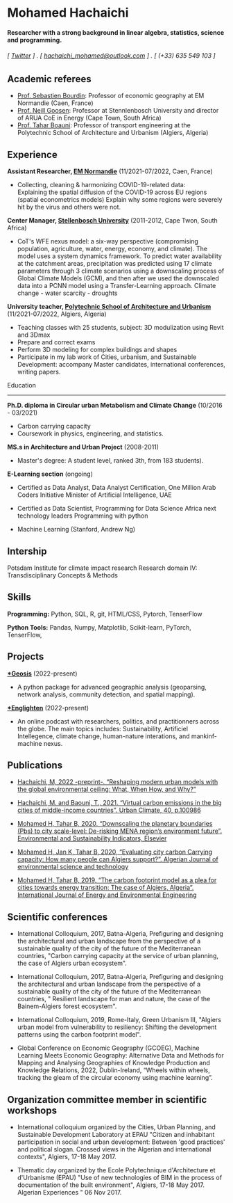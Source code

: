 Mohamed Hachaichi
======

#### Researcher with a strong background in linear algebra, statistics, science and programming. 
###### [ [Twitter](https://twitter.com/datum_geek) ] . [ hachaichi_mohamed@outlook.com ] . [ (+33) 635 549 103 ]

Academic referees 
---------
- [Prof. Sebastien Bourdin](sbourdin@em-normenaide.fr): Professor of economic geography at EM Normandie (Caen, France)
- [Prof. Neill Goosen](njgoosen@sun.ac.za): Professor at Stennlenbosch University and director of ARUA CoE in Energy (Cape Town, South Africa) 
- [Prof. Tahar Boauni](tbaouni@yahoo.fr): Professor of transport engineering at the Polytechnic School of Architecture and Urbanism (Algiers, Algeria) 
 

Experience
---------
**Assistant Researcher, [EM Normandie]('https://www.em-normandie.com/en/caen-campus')** (11/2021-07/2022, Caen, France)

- Collecting, cleaning & harmonizing COVID-19-related data:  
Explaining the spatial diffusion of the COVID-19 across EU regions (spatial econometrics models)
Explain why some regions were severely hit by the virus and others were not.

**Center Manager, [Stellenbosch University]("https://arua.org.za/centres-of-excellence/coe-energy/#:~:text=The%20ARUA%20CoE%20in%20Energy,sustainable%20agricultural%20development%20in%20Africa.")** (2011-2012, Cape Twon, South Africa)

- CoT's WFE nexus model: a six-way perspective (compromising population, agriculture, water, energy, economy, and climate).
The model uses a system dynamics framework. To predict water availability at the catchment areas, precipitation was predicted using 17 climate parameters through 3 climate scenarios using a downscaling process of Global Climate Models (GCM), and then after we used the downscaled data into a PCNN model using a Transfer-Learning approach. 
Climate change - water scarcity - droughts

**University teacher, [Polytechnic School of Architecture and Urbanism]('http://www.epau-alger.edu.dz')** (11/2021-07/2022, Algiers, Algeria)

- Teaching classes with 25 students, subject: 3D modulization using Revit and 3Dmax 
- Prepare and correct exams  
- Perform 3D modeling for complex buildings and shapes 
- Participate in my lab work of Cities, urbanism, and Sustainable Development: accompany Master candidates, international conferences, writing papers. 


Education

---------
**Ph.D. diploma in Circular urban Metabolism and Climate Change** (10/2016 - 03/2021)

- Carbon carrying capacity 
- Coursework in physics, engineering, and statistics.

**MS.s in Architecture and Urban Project** (2008-2011)

- Master's degree: A student level, ranked 3th, from 183 students). 

**E-Learning section** (ongoing)
- Certified as Data Analyst, Data Analyst Certification, 
One Million Arab Coders Initiative 
Minister of Artificial Intelligence, UAE

- Certified as Data Scientist, Programming for Data Science 
Africa next technology leaders 
Programming with python

- Machine Learning (Stanford, Andrew Ng)

Intership
----
Potsdam Institute for climate impact research 
Research domain IV: Transdisciplinary Concepts & Methods  


Skills
------
**Programming:** Python, SQL, R, git, HTML/CSS, Pytorch, TenserFlow

**Python Tools:** Pandas, Numpy, Matplotlib, Scikit-learn, PyTorch, TenserFlow,  

Projects
--------
**[*Geosis]()** (2022-present)

- A python package for advanced geographic analysis (geoparsing, network analysis, community detection, and spatial mapping).  

**[*Englighten](https://www.youtube.com/channel/UCdJSjE9TTQqJOnYjjloJHfA/featured)** (2022-present)

- An online podcast with researchers, politics, and practitionners across the globe. The main topics includes: Sustainability, Artificiel Intellegence, climate change, human-nature interations, and mankinf-machine nexus. 


Publications 
--------

- [Hachaichi, M, 2022 -preprint-. “Reshaping modern urban models with the global environmental ceiling: What, When How, and Why?”](https://www.researchgate.net/publication/359134024_Reshaping_modern_urban_models_with_the_global_environmental_ceiling_What_when_how_and_why)

- [Hachaichi, M. and Baouni, T., 2021. “Virtual carbon emissions in the big cities of middle-income countries”. Urban Climate, 40, p.100986](https://www.researchgate.net/publication/354968873_Virtual_carbon_emissions_in_the_big_cities_of_middle-income_countries)

- [Mohamed H, Tahar B, 2020, “Downscaling the planetary boundaries (Pbs) to city scale-level: De-risking MENA region’s environment future”. Environmental and Sustainability Indicators, Elsevier](https://www.researchgate.net/publication/338721106_Downscaling_the_planetary_boundaries_Pbs_framework_to_city_scale-level_De-risking_MENA_region's_environment_future)

- [Mohamed H, Jan K, Tahar B, 2020, “Evaluating city carbon Carrying capacity: How many people can Algiers support?”. Algerian Journal of environmental science and technology](https://www.researchgate.net/publication/341526589_Evaluating_City_Carbon_Carrying_Capacity_How_many_people_can_Algiers_sustain)

- [Mohamed H, Tahar B, 2019, “The carbon footprint model as a plea for cities towards energy transition: The case of Algiers, Algeria”. International Journal of Energy and Environmental Engineering](https://www.researchgate.net/publication/342503813_The_Carbon_Footprint_Model_as_a_plea_for_Cities_towards_Energy-Transition_The_case_of_Algiers-Algeria)

Scientific conferences
-------

- International Colloquium, 2017, Batna-Algeria, Prefiguring and designing the architectural and urban landscape from the perspective of a sustainable quality of the city of the future of the Mediterranean countries, "Carbon carrying capacity at the service of urban planning, the case of Algiers urban ecosystem".

- International Colloquium, 2017, Batna-Algeria, Prefiguring and designing the architectural and urban landscape from the perspective of a sustainable quality of the city of the future of the Mediterranean countries, " Resilient landscape for man and nature, the case of the Bainem-Algiers forest ecosystem".

- International Colloquium, 2019, Rome-Italy, Green Urbanism III, "Algiers urban model from vulnerability to resiliency: Shifting the development patterns using the carbon footprint model".

- Global Conference on Economic Geography (GCOEG), Machine Learning Meets Economic Geography: Alternative Data and Methods for Mapping and Analysing Geographies of Knowledge Production and Knowledge Relations, 2022, Dublin-Ireland, “Wheels within wheels, tracking the gleam of the circular economy using machine learning”. 


Organization committee member in scientific workshops  
------

- International colloquium organized by the Cities, Urban Planning, and Sustainable Development Laboratory at EPAU "Citizen and inhabitant participation in social and urban development: Between 'good practices' and political slogan. Crossed views in the Algerian and international contexts", Algiers, 17-18 May 2017.

- Thematic day organized by the Ecole Polytechnique d'Architecture et d'Urbanisme (EPAU) "Use of new technologies of BIM in the process of documentation of the built environment", Algiers, 17-18 May 2017. Algerian Experiences " 06 Nov 2017.

